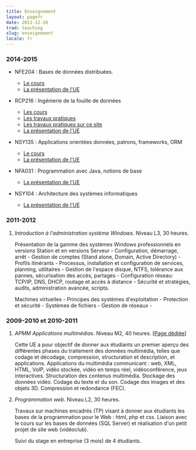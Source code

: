 ```yaml
---
title: Enseignement
layout: pagefr
date: 2011-12-26
trad: teaching
slug: enseignement
locale: fr
---
```


### 2014-2015

* NFE204 : Bases de données distribuées.
  * [Le cours](http://b3d.bdpedia.fr)
  * [La présentation de l'UE]()

* RCP216 : Ingénierie de la fouille de données
  * [Les cours](http://deptmedia.cnam.fr/new/spip.php?article1460)
  * [Les travaux pratiques](http://cedric.cnam.fr/vertigo/Cours/RCP216/)
  * [Les travaux pratiques sur ce site](/enseignement/rcp216/)
  * [La présentation de l'UE](http://deptmedia.cnam.fr/new/spip.php?rubrique678)

* NSY135 : Applications orientées données, patrons, frameworks, ORM
  * [Le cours](http://orm.bdpedia.fr)
  * [La présentation de l'UE](http://deptmedia.cnam.fr/new/spip.php?rubrique547)

* NFA031 : Programmation avec Java, notions de base
  * [La présentation de l'UE](http://deptmedia.cnam.fr/new/spip.php?rubrique615)

* NSY104 : Architecture des systèmes informatiques
  * [La présentation de l'UE](http://deptmedia.cnam.fr/new/spip.php?rubrique230)


### 2011-2012

1. *Introduction à l'administration système Windows*. Niveau L3, 30 heures.

    Présentation de la gamme des systèmes Windows professionnels en versions Station et en versions Serveur - Configuration, démarrage, arrêt - Gestion de comptes (Stand alone, Domain, Active Directory) - Profils itinérants - Processus, installation et configuration de services, planning, utilitaires - Gestion de l'espace disque, NTFS, tolérance aux pannes, sécurisation des accès, partages - Configuration réseau: TCP/IP, DNS, DHCP, routage et accès à distance - Sécurité et stratégies, audits, administration avancée, scripts.

    Machines virtuelles - Principes des systèmes d'exploitation - Protection et sécurité - Systèmes de fichiers - Gestion de réseaux -

### 2009-2010 et 2010-2011

1. *APMM Applications multimédias*. Niveau M2, 40 heures. [[Page dédiée](./apmm.html)]

    Cette UE a pour objectif de donner aux étudiants un premier aperçu des différentes phases du traitement des données multimédia, telles que codage et décodage, compression, structuration et description, et applications. Applications du multimédia communicant : web, XML, HTML, VoIP, vidéo stockée, vidéo en temps réel, vidéoconférence, jeux interactives. Structuration des contenus multimédia. Stockage des données vidéo. Codage du texte et du son. Codage des images et des objets 3D. Compression et redondance (FEC).


2. *Programmation web*. Niveau L2, 30 heures.

    Travaux  sur machines encadrés (TP) visant à donner aux étudiants les bases de la programmation pour le Web : html, php et css. Liaison avec le cours sur les bases de données (SQL Server) et réalisation d'un petit projet de site web (vidéoclub). 

    Suivi du stage en entreprise (3 mois) de 4 étudiants.
